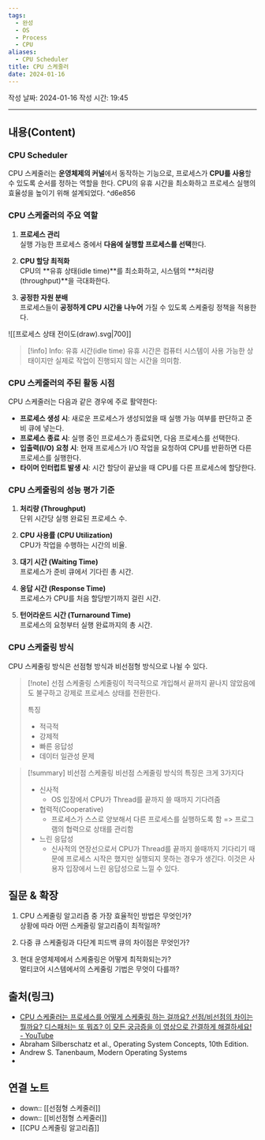 ```yaml
---
tags:
  - 완성
  - OS
  - Process
  - CPU
aliases:
  - CPU Scheduler
title: CPU 스케줄러
date: 2024-01-16
---
```

작성 날짜: 2024-01-16
작성 시간: 19:45


----
## 내용(Content)
### CPU Scheduler
CPU 스케줄러는 **운영체제의 커널**에서 동작하는 기능으로, 프로세스가 **CPU를 사용**할 수 있도록 순서를 정하는 역할을 한다. CPU의 유휴 시간을 최소화하고 프로세스 실행의 효율성을 높이기 위해 설계되었다. ^d6e856

### CPU 스케줄러의 주요 역할

1. **프로세스 관리**  
   실행 가능한 프로세스 중에서 **다음에 실행할 프로세스를 선택**한다.

2. **CPU 할당 최적화**  
   CPU의 **유휴 상태(idle time)**를 최소화하고, 시스템의 **처리량(throughput)**을 극대화한다.

3. **공정한 자원 분배**  
   프로세스들이 **공정하게 CPU 시간을 나누어** 가질 수 있도록 스케줄링 정책을 적용한다.



![[프로세스 상태 전이도(draw).svg|700]]

>[!info] Info: 유휴 시간(idle time)
>유휴 시간은 컴퓨터 시스템이 사용 가능한 상태이지만 실제로 작업이 진행되지 않는 시간을 의미함.

### CPU 스케줄러의 주된 활동 시점

CPU 스케줄러는 다음과 같은 경우에 주로 활약한다:

- **프로세스 생성 시**: 새로운 프로세스가 생성되었을 때 실행 가능 여부를 판단하고 준비 큐에 넣는다.
- **프로세스 종료 시**: 실행 중인 프로세스가 종료되면, 다음 프로세스를 선택한다.
- **입출력(I/O) 요청 시**: 현재 프로세스가 I/O 작업을 요청하여 CPU를 반환하면 다른 프로세스를 실행한다.
- **타이머 인터럽트 발생 시**: 시간 할당이 끝났을 때 CPU를 다른 프로세스에 할당한다.

### CPU 스케줄링의 성능 평가 기준

1. **처리량 (Throughput)**  
   단위 시간당 실행 완료된 프로세스 수.

2. **CPU 사용률 (CPU Utilization)**  
   CPU가 작업을 수행하는 시간의 비율.

3. **대기 시간 (Waiting Time)**  
   프로세스가 준비 큐에서 기다린 총 시간.

4. **응답 시간 (Response Time)**  
   프로세스가 CPU를 처음 할당받기까지 걸린 시간.

5. **턴어라운드 시간 (Turnaround Time)**  
   프로세스의 요청부터 실행 완료까지의 총 시간.


### CPU 스케줄링 방식

CPU 스케줄링 방식은 선점형 방식과 비선점형 방식으로 나뉠 수 있다.

>[!note] 선점 스케줄링
>스케줄링이 적극적으로 개입해서 끝까지 끝나지 않았음에도 불구하고 강제로 프로세스 상태를 전환한다.
>
>특징
>- 적극적
>- 강제적
>- 빠른 응답성
>- 데이터 일관성 문제
>
>

>[!summary] 비선점 스케줄링
> 비선점 스케줄링 방식의 특징은 크게 3가지다
> - 신사적
> 	- OS 입장에서 CPU가 Thread를 끝까지 쓸 때까지 기다려줌
> - 협력적(Cooperative)
> 	- 프로세스가 스스로 양보해서 다른 프로세스를 실행하도록 함 => 프로그램의 협력으로 상태를 관리함
> - 느린 응답성
> 	- 신사적의 연장선으로서 CPU가 Thread를 끝까지 쓸때까지 기다리기 때문에 프로세스 시작은 했지만 실행되지 못하는 경우가 생긴다. 이것은 사용자 입장에서 느린 응답성으로 느낄 수 있다.


## 질문 & 확장

1. CPU 스케줄링 알고리즘 중 가장 효율적인 방법은 무엇인가?  
   상황에 따라 어떤 스케줄링 알고리즘이 최적일까?

2. 다중 큐 스케줄링과 다단계 피드백 큐의 차이점은 무엇인가?

3. 현대 운영체제에서 스케줄링은 어떻게 최적화되는가?  
   멀티코어 시스템에서의 스케줄링 기법은 무엇이 다를까?

## 출처(링크)
- [CPU 스케줄러는 프로세스를 어떻게 스케줄링 하는 걸까요? 선점/비선점의 차이는 뭘까요? 디스패처는 또 뭐죠? 이 모든 궁금증을 이 영상으로 간결하게 해결하세요! - YouTube](https://www.youtube.com/watch?v=LgEY4ghpTJI)
- Abraham Silberschatz et al., Operating System Concepts, 10th Edition.
- Andrew S. Tanenbaum, Modern Operating Systems
- 
## 연결 노트

- down:: [[선점형 스케줄러]]
- down:: [[비선점형 스케줄러]]
- [[CPU 스케줄링 알고리즘]]









